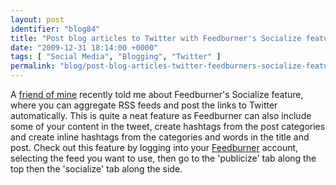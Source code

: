 ```yaml
---
layout: post
identifier: "blog84"
title: "Post blog articles to Twitter with Feedburner's Socialize feature"
date: "2009-12-31 18:14:00 +0000"
tags: [ "Social Media", "Blogging", "Twitter" ]
permalink: "blog/post-blog-articles-twitter-feedburners-socialize-feature"
---
```

A [friend of mine](http://twitter.com/m3cfa) recently told me about Feedburner's Socialize feature, where you can aggregate RSS feeds and post the links to Twitter automatically. This is quite a neat feature as Feedburner can also include some of your content in the tweet, create hashtags from the post categories and create inline hashtags from the categories and words in the title and post. Check out this feature by logging into your [Feedburner](http://feedburner.google.com/) account, selecting the feed you want to use, then go to the 'publicize' tab along the top then the 'socialize' tab along the side.